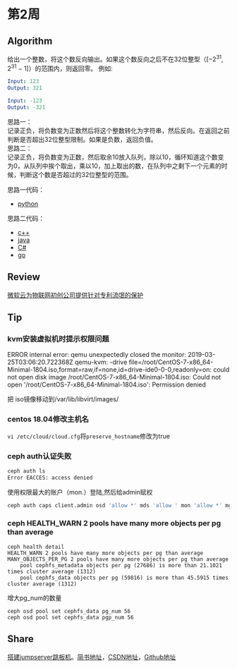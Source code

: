 # 第2周

## Algorithm

给出一个整数，将这个数反向输出。如果这个数反向之后不在32位整型（[−2<sup>31</sup>,  2<sup>31</sup> − 1]）的范围内，则返回零。
例如:

```yaml
Input: 123
Output: 321

Input: -123
Output: -321
```

思路一：  
记录正负，将负数变为正数然后将这个整数转化为字符串，然后反向。在返回之前判断是否超出32位整型限制。如果是负数，返回负值。  
思路二：  
记录正负，将负数变为正数，然后取余10放入队列，除以10，循环知道这个数变为0，从队列中挨个取出，乘以10，加上取出的数，在队列中之剩下一个元素的时候，判断这个数是否超过的32位整型的范围。  
  
思路一代码：  

* [python](../leetcode/2-Reverse-Integer/reverse-integer.py)

思路二代码：  

* [c++](../leetcode/2-Reverse-Integer/reverse-integer.cpp)
* [java](../leetcode/2-Reverse-Integer/reverse-integer.java)
* [C#](../leetcode/2-Reverse-Integer/reverse-integer.cs)
* [go](../leetcode/2-Reverse-Integer/reverse-integer.go)

## Review

[微软云为物联网初创公司提供针对专利流氓的保护](https://techcrunch.com/2019/03/28/microsoft-gives-500-patents-to-startups/)

## Tip

### kvm安装虚拟机时提示权限问题

ERROR    internal error: qemu unexpectedly closed the monitor: 2019-03-25T03:06:20.722368Z qemu-kvm: -drive file=/root/CentOS-7-x86_64-Minimal-1804.iso,format=raw,if=none,id=drive-ide0-0-0,readonly=on: could not open disk image /root/CentOS-7-x86_64-Minimal-1804.iso: Could not open '/root/CentOS-7-x86_64-Minimal-1804.iso': Permission denied

把 iso镜像移动到/var/lib/libvirt/images/

### centos 18.04修改主机名

`vi /etc/cloud/cloud.cfg`将`preserve_hostname`修改为true

### ceph auth认证失败

```bash
ceph auth ls
Error EACCES: access denied
```

使用权限最大的账户（mon.）登陆,然后给admin赋权

```bash
ceph auth caps client.admin osd 'allow *' mds 'allow ' mon 'allow *' mgr 'allow *' --name mon. --keyring /var/lib/ceph/mon/ceph/keyring
```

### ceph HEALTH_WARN 2 pools have many more objects per pg than average

```shell
ceph health detail
HEALTH_WARN 2 pools have many more objects per pg than average
MANY_OBJECTS_PER_PG 2 pools have many more objects per pg than average
    pool cephfs_metadata objects per pg (27686) is more than 21.1021 times cluster average (1312)
    pool cephfs_data objects per pg (59816) is more than 45.5915 times cluster average (1312)
```

增大pg_num的数量

```shell
ceph osd pool set cephfs_data pg_num 56
ceph osd pool set cephfs_data pgp_num 56
```

## Share

[搭建jumpserver跳板机](http://songjxin.cn/?p=629)。[简书地址](https://www.jianshu.com/p/9a55221b3729)，[CSDN地址](https://blog.csdn.net/s7799653/article/details/88903545)，[Github地址](../share/搭建jumpserver跳板机)
